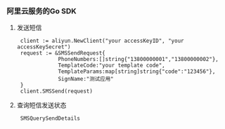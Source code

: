 ### 阿里云服务的Go SDK
1. 发送短信
    
        client := aliyun.NewClient("your accessKeyID", "your accessKeySecret")
        request := &SMSSendRequest{
                    PhoneNumbers:[]string{"13800000001","13800000002"},
                    TemplateCode:"your template code",
                    TemplateParams:map[string]string{"code":"123456"},
                    SignName:"测试应用"
        }
        client.SMSSend(request)
2. 查询短信发送状态

        SMSQuerySendDetails